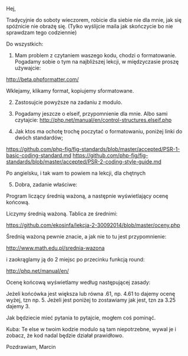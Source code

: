 Hej,

Tradycyjnie do soboty wieczorem, robicie dla siebie nie dla mnie, jak się spóźnicie nie obrażę się.
(Tylko wyślijcie maila jak skończycie bo nie sprawdzam tego codziennie)

Do wszystkich:

1. Mam problem z czytaniem waszego kodu, chodzi o formatowanie. Pogadamy sobie o tym na najbliższej lekcji, w międzyczasie proszę używajcie:

http://beta.phpformatter.com/

Wklejamy, klikamy format, kopiujemy sformatowane.

2. Zastosujcie powyższe na zadaniu z modulo.

3. Pogadamy jeszcze o elseif, przypomnienie dla mnie.
Albo sami czytajcie:
http://php.net/manual/en/control-structures.elseif.php

4. Jak ktos ma ochotę trochę poczytać o formatowaniu, poniżej linki do dwóch standardów;

https://github.com/php-fig/fig-standards/blob/master/accepted/PSR-1-basic-coding-standard.md
https://github.com/php-fig/fig-standards/blob/master/accepted/PSR-2-coding-style-guide.md

Po angielsku, i tak wam to powiem na lekcji, dla chętnych

5. Dobra, zadanie właściwe:

Program liczący średnią ważoną, a następnie wyświetlający ocenę końcową.

Liczymy średnią ważoną.
Tablica ze średnimi:

https://github.com/ekosinfa/lekcja-2-30092014/blob/master/oceny.php

Średnią ważoną pewnie znacie, a jak nie to tu jest przypomnienie:

http://www.math.edu.pl/srednia-wazona

i zaokrąglamy ją do 2 miejsc po przecinku funkcją round:

http://php.net/manual/en/


Ocenę końcową wyświetlamy według następującej zasady:

Jeżeli końcówka jest większa lub równa .61, np. 4.61 to dajemy ocenę wyżej, tzn np. 5.
Jeżeli jest poniżej to zostawiamy jak jest, tzn za 3.25 dajemy 3.

Jak będziecie mieć pytania to pytajcie, mogłem coś pominąć.


Kuba: Te else w twoim kodzie modulo są tam niepotrzebne, wywal je i zobacz, że kod nadal będzie działał prawidłowo.

Pozdrawiam,
Marcin
